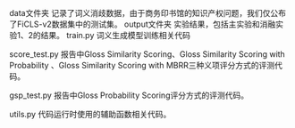 data文件夹 记录了词义消歧数据，由于商务印书馆的知识产权问题，我们仅公布了FiCLS-v2数据集中的测试集。
output文件夹 实验结果，包括主实验和消融实验1、2的结果。
train.py 词义生成模型训练相关代码

score_test.py 报告中Gloss Similarity Scoring、Gloss Similarity Scoring with Probability
、Gloss Similarity Scoring with MBRR三种义项评分方式的评测代码。

gsp_test.py 报告中Gloss Probability Scoring评分方式的评测代码。

utils.py 代码运行时使用的辅助函数相关代码。

